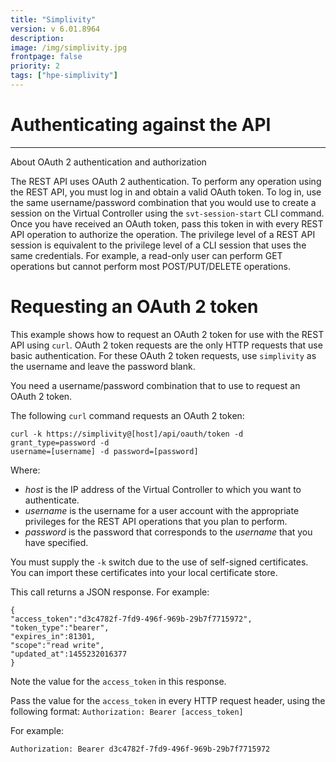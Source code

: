 ```yaml
---
title: "Simplivity"
version: v 6.01.8964
description:
image: /img/simplivity.jpg 
frontpage: false
priority: 2
tags: ["hpe-simplivity"]
---
```


Authenticating against the API
==============================

* * * * *

About OAuth 2 authentication and authorization

The REST API uses OAuth 2 authentication. To perform any operation using the REST API, you must log in and obtain a valid OAuth token. To log in, use the same username/password combination that you would use to create a session on the Virtual Controller using the `svt-session-start` CLI command. Once you have received an OAuth token, pass this token in with every REST API operation to authorize the operation. The privilege level of a REST API session is equivalent to the privilege level of a CLI session that uses the same credentials. For example, a read-only user can perform GET operations but cannot perform most POST/PUT/DELETE operations.

Requesting an OAuth 2 token
===========================

This example shows how to request an OAuth 2 token for use with the REST API using `curl`. OAuth 2 token requests are the only HTTP requests that use basic authentication. For these OAuth 2 token requests, use `simplivity` as the username and leave the password blank.

You need a username/password combination that to use to request an OAuth 2 token.

The following `curl` command requests an OAuth 2 token:

```
curl -k https://simplivity@[host]/api/oauth/token -d grant_type=password -d
username=[username] -d password=[password]
```

Where:

- *host* is the IP address of the Virtual Controller to which you want to authenticate.
- *username* is the username for a user account with the appropriate privileges for the REST API operations that you plan to perform.
- *password* is the password that corresponds to the *username* that you have specified.

You must supply the `-k` switch due to the use of self-signed certificates. You can import these certificates into your local certificate store.

This call returns a JSON response. For example:

```
{
"access_token":"d3c4782f-7fd9-496f-969b-29b7f7715972",
"token_type":"bearer",
"expires_in":81301,
"scope":"read write",
"updated_at":1455232016377
}
```

Note the value for the `access_token` in this response.

Pass the value for the `access_token` in every HTTP request header, using the following format: `Authorization: Bearer [access_token]`

For example:

`Authorization: Bearer d3c4782f-7fd9-496f-969b-29b7f7715972`
